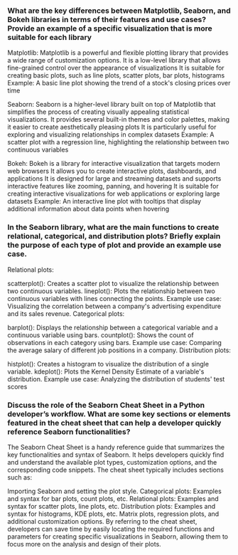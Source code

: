 ### What are the key differences between Matplotlib, Seaborn, and Bokeh libraries in terms of their features and use cases? Provide an example of a specific visualization that is more suitable for each library
Matplotlib:
Matplotlib is a powerful and flexible plotting library that provides a wide range of customization options.
It is a low-level library that allows fine-grained control over the appearance of visualizations
It is suitable for creating basic plots, such as line plots, scatter plots, bar plots, histograms
Example: A basic line plot showing the trend of a stock's closing prices over time

Seaborn:
Seaborn is a higher-level library built on top of Matplotlib that simplifies the process of creating visually appealing statistical visualizations.
It provides several built-in themes and color palettes, making it easier to create aesthetically pleasing plots
It is particularly useful for exploring and visualizing relationships in complex datasets
Example: A scatter plot with a regression line, highlighting the relationship between two continuous variables

Bokeh:
Bokeh is a library for interactive visualization that targets modern web browsers
It allows you to create interactive plots, dashboards, and applications
It is designed for large and streaming datasets and supports interactive features like zooming, panning, and hovering
It is suitable for creating interactive visualizations for web applications or exploring large datasets
Example: An interactive line plot with tooltips that display additional information about data points when hovering



### In the Seaborn library, what are the main functions to create relational, categorical, and distribution plots? Briefly explain the purpose of each type of plot and provide an example use case.
Relational plots:

scatterplot(): Creates a scatter plot to visualize the relationship between two continuous variables.
lineplot(): Plots the relationship between two continuous variables with lines connecting the points.
Example use case: Visualizing the correlation between a company's advertising expenditure and its sales revenue.
Categorical plots:

barplot(): Displays the relationship between a categorical variable and a continuous variable using bars.
countplot(): Shows the count of observations in each category using bars.
Example use case: Comparing the average salary of different job positions in a company.
Distribution plots:

histplot(): Creates a histogram to visualize the distribution of a single variable.
kdeplot(): Plots the Kernel Density Estimate of a variable's distribution.
Example use case: Analyzing the distribution of students' test scores

### Discuss the role of the Seaborn Cheat Sheet in a Python developer’s workflow. What are some key sections or elements featured in the cheat sheet that can help a developer quickly reference Seaborn functionalities? 

The Seaborn Cheat Sheet is a handy reference guide that summarizes the key functionalities and syntax of Seaborn. It helps developers quickly find and understand the available plot types, customization options, and the corresponding code snippets. The cheat sheet typically includes sections such as:

Importing Seaborn and setting the plot style.
Categorical plots: Examples and syntax for bar plots, count plots, etc.
Relational plots: Examples and syntax for scatter plots, line plots, etc.
Distribution plots: Examples and syntax for histograms, KDE plots, etc.
Matrix plots, regression plots, and additional customization options.
By referring to the cheat sheet, developers can save time by easily locating the required functions and parameters for creating specific visualizations in Seaborn, allowing them to focus more on the analysis and design of their plots.